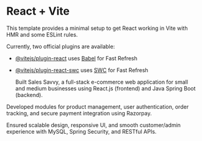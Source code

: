# React + Vite

This template provides a minimal setup to get React working in Vite with HMR and some ESLint rules.

Currently, two official plugins are available:

- [@vitejs/plugin-react](https://github.com/vitejs/vite-plugin-react/blob/main/packages/plugin-react/README.md) uses [Babel](https://babeljs.io/) for Fast Refresh
- [@vitejs/plugin-react-swc](https://github.com/vitejs/vite-plugin-react-swc) uses [SWC](https://swc.rs/) for Fast Refresh

  Built Sales Savvy, a full-stack e-commerce web application for small and medium businesses using React.js (frontend) and Java Spring Boot (backend).

Developed modules for product management, user authentication, order tracking, and secure payment integration using Razorpay.

Ensured scalable design, responsive UI, and smooth customer/admin experience with MySQL, Spring Security, and RESTful APIs.
